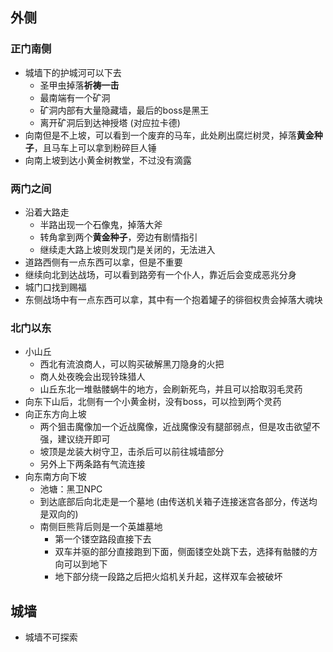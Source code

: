 ## 外侧
### 正门南侧
- 城墙下的护城河可以下去
	- 圣甲虫掉落**祈祷一击**
	- 最南端有一个矿洞
	- 矿洞内部有大量隐藏墙，最后的boss是黑王
	- 离开矿洞后到达神授塔 (对应拉卡德)
- 向南但是不上坡，可以看到一个废弃的马车，此处刷出腐烂树灵，掉落**黄金种子**，且马车上可以拿到粉碎巨人锤
- 向南上坡到达小黄金树教堂，不过没有滴露

### 两门之间
- 沿着大路走
	- 半路出现一个石像鬼，掉落大斧
	- 转角拿到两个**黄金种子**，旁边有剧情指引
	- 继续走大路上坡则发现门是关闭的，无法进入
- 道路西侧有一点东西可以拿，但是不重要
- 继续向北到达战场，可以看到路旁有一个仆人，靠近后会变成恶兆分身
- 城门口找到赐福
- 东侧战场中有一点东西可以拿，其中有一个抱着罐子的徘徊权贵会掉落大魂块

### 北门以东
- 小山丘
	- 西北有流浪商人，可以购买破解黑刀隐身的火把
	- 商人处夜晚会出现铃珠猎人
	- 山丘东北一堆骷髅蜗牛的地方，会刷新死鸟，并且可以拾取羽毛灵药
- 向东下山后，北侧有一个小黄金树，没有boss，可以捡到两个灵药
- 向正东方向上坡
	- 两个狙击魔像加一个近战魔像，近战魔像没有腿部弱点，但是攻击欲望不强，建议绕开即可
	- 坡顶是龙装大树守卫，击杀后可以前往城墙部分
	- 另外上下两条路有气流连接
- 向东南方向下坡
	- 池塘：黑卫NPC
	- 到达底部后向北走是一个墓地 (由传送机关箱子连接迷宫各部分，传送均是双向的)
	- 南侧巨熊背后则是一个英雄墓地
		- 第一个镂空路段直接下去
		- 双车并驱的部分直接跑到下面，侧面镂空处跳下去，选择有骷髅的方向可以到地下
		- 地下部分绕一段路之后把火焰机关升起，这样双车会被破坏

## 城墙
- 城墙不可探索
